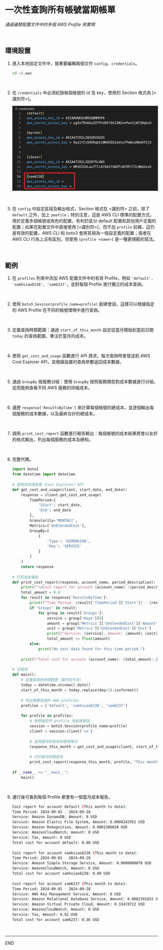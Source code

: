 # 一次性查詢所有帳號當期帳單

_通過遍歷配置文件中的多個 AWS Profile 來實現_

<br>

## 環境設置

1. 進入本地設定文件中，接著要編輯兩個文件 `config`、`credentials`。

    ```bash
    cd ~/.aws
    ```

<br>

2. 在 `credentials` 中必須紀錄每個帳號的 id 及 key，使用的 Section 格式為 [<識別符>]。

    ![](images/img_01.png)

<br>

3. 在 `config` 中設定區域及輸出格式，Section 格式在 <識別符> 之前，除了 `default` 之外，加上 `peofile`；特別注意，這是 AWS CLI 標準的配置方式，用於定義多個帳號或角色的配置，有利於區分 default 配置和其他用戶定義的配置；如果在配置文件中直接使用 [<識別符>]，而不加 `profile` 前綴，這仍是有效的配置，AWS CLI 和 boto3 會將其視為一個自定義的配置；兩者在 AWS CLI 行為上沒有區別，但使用 `[profile <name>]` 是一種更規範的寫法。

<br>

## 範例

1. 在 `profiles` 列表中添加 AWS 配置文件中的有效 Profile，例如 `'default', 'samhsiao6238', 'sam6237'`，並對每個 Profile 進行獨立的成本查詢。

<br>

2. 使用 `boto3.Session(profile_name=profile)` 創建會話，這樣可以根據指定的 AWS Profile 在不同的帳號環境中進行查詢。

<br>

3. 定義查詢時間範圍：通過 `start_of_this_month` 設定從當月開始到當前日期 `today` 的查詢範圍，專注於當月的成本。

<br>

4. 使用 `get_cost_and_usage` 函數進行 API 請求，每次查詢時會發送到 AWS Cost Explorer API，並根據設置的查詢參數返回成本數據。

<br>

5. 通過 `GroupBy` 按服務分組：使用 `GroupBy` 按照服務類型對成本數據進行分組，從而能夠查看不同 AWS 服務的詳細成本。

<br>

6. 遍歷 `response['ResultsByTime']` 來計算每個帳號的總成本，並逐個輸出每個服務的成本數據，以及最終合計的總成本。

<br>

7. 調用 `print_cost_report` 函數進行報告輸出：每個帳號的成本結果將會以友好的格式輸出，列出每個服務的成本及總和。

<br>

8. 完整代碼。

    ```python
    import boto3
    from datetime import datetime

    # 使用成本探查者（Cost Explorer）API
    def get_cost_and_usage(client, start_date, end_date):
        response = client.get_cost_and_usage(
            TimePeriod={
                'Start': start_date,
                'End': end_date
            },
            Granularity='MONTHLY',
            Metrics=['UnblendedCost'],
            GroupBy=[
                {
                    'Type': 'DIMENSION',
                    'Key': 'SERVICE'
                }
            ]
        )
        return response

    # 打印成本報告
    def print_cost_report(response, account_name, period_description):
        print(f"\nCost report for account {account_name} ({period_description}):")
        total_amount = 0.0
        for result in response['ResultsByTime']:
            print(f"Time Period: {result['TimePeriod']['Start']} - {result['TimePeriod']['End']}")
            if 'Groups' in result:
                for group in result['Groups']:
                    service = group['Keys'][0]
                    amount = group['Metrics']['UnblendedCost']['Amount']
                    unit = group['Metrics']['UnblendedCost']['Unit']
                    print(f"Service: {service}, Amount: {amount} {unit}")
                    total_amount += float(amount)
            else:
                print("No cost data found for this time period.")
        
        print(f"Total cost for account {account_name}: {total_amount:.2f} USD")

    # 主程序
    def main():
        # 定義查詢的時間範圍（當月到今天）
        today = datetime.utcnow().date()
        start_of_this_month = today.replace(day=1).isoformat()
        
        # 列出需要查詢的 AWS profiles
        profiles = ['default', 'samhsiao6238', 'sam6237']

        for profile in profiles:
            # 使用指定的 profile 來創建會話
            session = boto3.Session(profile_name=profile)
            client = session.client('ce')
            
            # 查詢當月的成本和使用情況
            response_this_month = get_cost_and_usage(client, start_of_this_month, today.isoformat())
            
            # 打印當月的總成本
            print_cost_report(response_this_month, profile, "This month to date")

    if __name__ == "__main__":
        main()
    ```

<br>

9. 運行後可看到每個 Profile 都會有一個當月成本報告。

    ```bash
    Cost report for account default (This month to date):
    Time Period: 2024-09-01 - 2024-09-28
    Service: Amazon DynamoDB, Amount: 0 USD
    Service: Amazon Elastic File System, Amount: 0.0000242952 USD
    Service: Amazon Rekognition, Amount: 0.0001386658 USD
    Service: AmazonCloudWatch, Amount: 0 USD
    Service: Tax, Amount: 0 USD
    Total cost for account default: 0.00 USD

    Cost report for account samhsiao6238 (This month to date):
    Time Period: 2024-09-01 - 2024-09-28
    Service: Amazon Simple Storage Service, Amount: 0.0000000078 USD
    Service: AmazonCloudWatch, Amount: 0 USD
    Total cost for account samhsiao6238: 0.00 USD

    Cost report for account sam6237 (This month to date):
    Time Period: 2024-09-01 - 2024-09-28
    Service: AWS Key Management Service, Amount: 0 USD
    Service: Amazon Relational Database Service, Amount: 0.0082391832 USD
    Service: Amazon Virtual Private Cloud, Amount: 0.33419722 USD
    Service: AmazonCloudWatch, Amount: 0 USD
    Service: Tax, Amount: 0.02 USD
    Total cost for account sam6237: 0.36 USD
    ```

<br>

___

_END_

